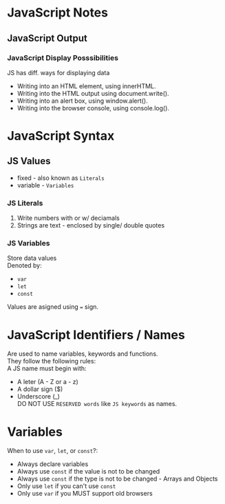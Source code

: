 # JavaScript Notes

## JavaScript Output
### JavaScript Display Posssibilities
JS has diff. ways for displaying data
- Writing into an HTML element, using innerHTML.
- Writing into the HTML output using document.write().
- Writing into an alert box, using window.alert().
- Writing into the browser console, using console.log().

# JavaScript Syntax
## JS Values
- fixed - also known as `Literals`
- variable - `Variables`  

### JS Literals
1. Write numbers with or w/ deciamals
2. Strings are text - enclosed by single/ double quotes

### JS Variables
Store data values  
Denoted by:
- `var`
- `let`
- `const`

Values are asigned using `=` sign.  

# JavaScript Identifiers / Names
Are used to name variables, keywords and functions.  
They follow the following rules:  
A JS name must begin with:
- A leter (A - Z or a - z)
- A dollar sign ($)
- Underscore (_)  
DO NOT USE `RESERVED words` like `JS keywords` as names.

# Variables
When to use `var`, `let`, or `const`?:
- Always declare variables
- Always use `const` if the value is not to be changed
- Always use `const` if the type is not to be changed - Arrays and Objects
- Only use `let` if you can't use `const`
- Only use `var` if you MUST support old browsers  
